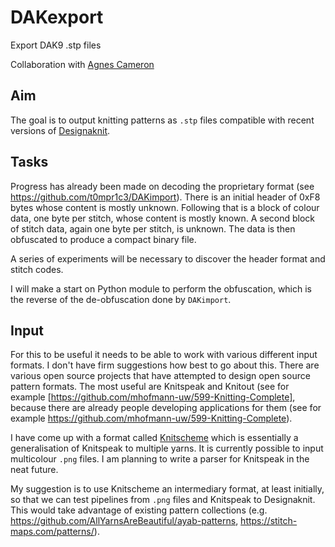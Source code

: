 # DAKexport
Export DAK9 .stp files

Collaboration with [Agnes Cameron](https://github.com/agnescameron)

## Aim

The goal is to output knitting patterns as `.stp` files compatible with
recent versions of [Designaknit](https://softbyte.co.uk/).

## Tasks

Progress has already been made on decoding the proprietary format 
(see https://github.com/t0mpr1c3/DAKimport). There is an initial header
of 0xF8 bytes whose content is mostly unknown. Following that is a block
of colour data, one byte per stitch, whose content is mostly known. A
second block of stitch data, again one byte per stitch, is unknown. The
data is then obfuscated to produce a compact binary file.

A series of experiments will be necessary to discover the header format
and stitch codes.

I will make a start on Python module to perform the obfuscation, which
is the reverse of the de-obfuscation done by `DAKimport`.

## Input

For this to be useful it needs to be able to work with various different input
formats. I don't have firm suggestions how best to go about this. There are
various open source projects that have attempted to design open source pattern
formats. The most useful are Knitspeak and Knitout (see for example
[https://github.com/mhofmann-uw/599-Knitting-Complete], because there are
already people developing applications for them (see for example
https://github.com/mhofmann-uw/599-Knitting-Complete).

I have come up with a format called [Knitscheme](https://github.com/t0mpr1c3/knitscheme)
which is essentially a generalisation of Knitspeak to multiple yarns. It is
currently possible to input multicolour `.png` files. I am planning to write a parser
for Knitspeak in the neat future.

My suggestion is to use Knitscheme an intermediary format, at least initially, 
so that we can test pipelines from `.png` files and Knitspeak to Designaknit. This
would take advantage of existing pattern collections
(e.g. https://github.com/AllYarnsAreBeautiful/ayab-patterns, https://stitch-maps.com/patterns/).
